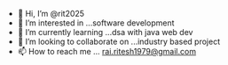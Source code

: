 - 👋 Hi, I’m @rit2025
- 👀 I’m interested in ...software development
- 🌱 I’m currently learning ...dsa with java web dev
- 💞️ I’m looking to collaborate on ...industry based project
- 📫 How to reach me ...
rai.ritesh1979@gmail.com
<!---
rit2025/rit2025 is a ✨ special ✨ repository because its `README.md` (this file) appears on your GitHub profile.
You can click the Preview link to take a look at your changes.
--->
